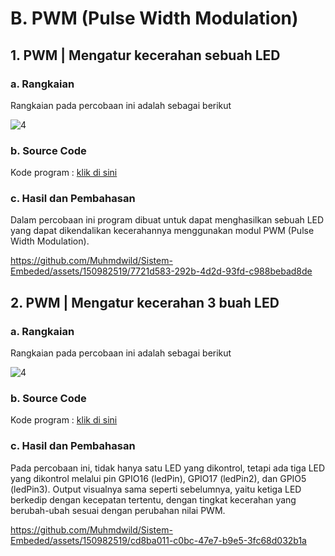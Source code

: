 # B. PWM (Pulse Width Modulation)

## 1. PWM | Mengatur kecerahan sebuah LED

### a. Rangkaian
Rangkaian pada percobaan ini adalah sebagai berikut

![4](https://github.com/Muhmdwild/Sistem-Embeded/assets/150982519/397beb2c-5844-4d53-8a8f-41656c01eb46)


### b. Source Code
Kode program : <a href="PWM/PWM_1/PWM_1.ino">klik di sini</a>

### c. Hasil dan Pembahasan
Dalam percobaan ini program dibuat untuk dapat menghasilkan sebuah LED yang dapat dikendalikan kecerahannya menggunakan modul PWM (Pulse Width Modulation).

https://github.com/Muhmdwild/Sistem-Embeded/assets/150982519/7721d583-292b-4d2d-93fd-c988bebad8de



## 2. PWM | Mengatur kecerahan 3 buah LED

### a. Rangkaian
Rangkaian pada percobaan ini adalah sebagai berikut

![4](https://github.com/Muhmdwild/Sistem-Embeded/assets/150982519/397beb2c-5844-4d53-8a8f-41656c01eb46)

### b. Source Code
Kode program : <a href="PWM/PWM_2/PWM_2.ino">klik di sini</a>

### c. Hasil dan Pembahasan
Pada percobaan ini, tidak hanya satu LED yang dikontrol, tetapi ada tiga LED yang dikontrol melalui pin GPIO16 (ledPin), GPIO17 (ledPin2), dan GPIO5 (ledPin3).
Output visualnya sama seperti sebelumnya, yaitu ketiga LED berkedip dengan kecepatan tertentu, dengan tingkat kecerahan yang berubah-ubah sesuai dengan perubahan nilai PWM.

https://github.com/Muhmdwild/Sistem-Embeded/assets/150982519/cd8ba011-c0bc-47e7-b9e5-3fc68d032b1a


